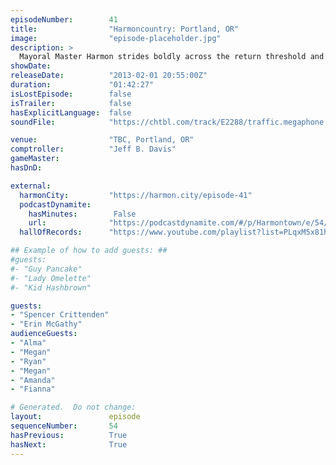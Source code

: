 ```yaml
---
episodeNumber:        41
title:                "Harmoncountry: Portland, OR"
image:                "episode-placeholder.jpg"
description: >
  Mayoral Master Harmon strides boldly across the return threshold and declares Spencer God. Then he raps and dicks around with people in the audience. It doesn't sound like much on paper but it's a pretty great episode.
showDate:             
releaseDate:          "2013-02-01 20:55:00Z"
duration:             "01:42:27"
isLostEpisode:        false
isTrailer:            false
hasExplicitLanguage:  false
soundFile:            "https://chtbl.com/track/E2288/traffic.megaphone.fm/STA8634366520.mp3?updated=1554491351"

venue:                "TBC, Portland, OR"
comptroller:          "Jeff B. Davis"
gameMaster:           
hasDnD:               

external:
  harmonCity:         "https://harmon.city/episode-41"
  podcastDynamite:
    hasMinutes:        False
    url:              "https://podcastdynamite.com/#/p/Harmontown/e/54/41"
  hallOfRecords:      "https://www.youtube.com/playlist?list=PLqxM5x81hNOYklF-EgQkFSVzWsZmQTlHe"

## Example of how to add guests: ##
#guests:
#- "Guy Pancake"
#- "Lady Omelette"
#- "Kid Hashbrown"

guests:
- "Spencer Crittenden"
- "Erin McGathy"
audienceGuests:
- "Alma"
- "Megan"
- "Ryan"
- "Megan"
- "Amanda"
- "Fianna"

# Generated.  Do not change:
layout:               episode
sequenceNumber:       54
hasPrevious:          True
hasNext:              True
---
```


<!-- The episode description will be rendered here -->
<!-- Add your content below here -->

